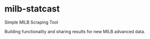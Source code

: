 # milb-statcast
Simple MILB Scraping Tool

Building functionality and sharing results for new MILB advanced data.
